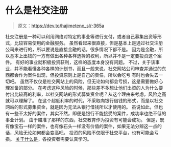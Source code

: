 # 什么是社交注册

> 原文：<https://dev.to/hajimeteno_sl/-365a>

社交注册是一种可以利用网络对特定的事业等进行支付，或者自己募集出资等形式，比较容易使用的金融服务。 虽然看起来很直接，但是基本上是通过社交注册公司来进行的，所以要说是直接金融的话，很多情况下都不是。 因为是金融，所以基本上出钱的一方有做出各种各样选择的权利，所以并不是一定要投资这个案件。 有好的事业就积极投资获利，这样的态度本身没有问题。 不过，关于该事业，并不能看懂各种各样的计划书，而且一般来说，社交网站公司审查并通过的东西都会作为案件出现，但投资原则上是自己的责任，所以会吃亏 有时也会失去一切吧。 虽然不仅仅是社交网站上的风险，但无论如何都会亏损，这是需要做好心理准备的部分。 在考虑这种风险的时候，那些差不多想让他们出资的人为什么要付出比较高的利率，以社交网站的形式募集资金呢？从这个理由来考虑，风险之高就可以理解了。 在这个超低利率的时代，不采取向银行借钱的形式，而是以社交网站的形式募集资金，就是因为无法从银行借钱所以才使用的。 虽说如此，但也有一些不太好的案件，其实不然，即便是银行不能接受的案件，成功率也绝不低的事业计划。 由于瞄准了那样的东西，社交教育作为投资有可能会成功。 但是，既有像宝石一样的案件，也有像石头一样没有价值的案件，如果无法分辨这一点的话，风险无论如何都会变高吧。 投资的风险不仅限于社交平台，也有可能会亏损。
[关于什么是](https://social-lending.online/qanda/kiken-kaisya-minukikata/)，各投资者需要认真学习。